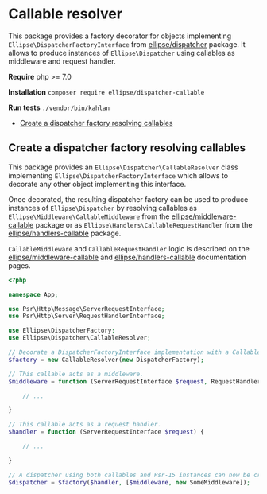 # Callable resolver

This package provides a factory decorator for objects implementing `Ellipse\DispatcherFactoryInterface` from [ellipse/dispatcher](https://github.com/ellipsephp/dispatcher) package. It allows to produce instances of `Ellipse\Dispatcher` using callables as middleware and request handler.

**Require** php >= 7.0

**Installation** `composer require ellipse/dispatcher-callable`

**Run tests** `./vendor/bin/kahlan`

- [Create a dispatcher factory resolving callables](#create-a-dispatcher-factory-resolving-callables)

## Create a dispatcher factory resolving callables

This package provides an `Ellipse\Dispatcher\CallableResolver` class implementing `Ellipse\DispatcherFactoryInterface` which allows to decorate any other object implementing this interface.

Once decorated, the resulting dispatcher factory can be used to produce instances of `Ellipse\Dispatcher` by resolving callables as `Ellipse\Middleware\CallableMiddleware` from the [ellipse/middleware-callable](https://github.com/ellipsephp/middleware-callable) package or as `Ellipse\Handlers\CallableRequestHandler` from the [ellipse/handlers-callable](https://github.com/ellipsephp/handlers-callable) package.

`CallableMiddleware` and `CallableRequestHandler` logic is described on the [ellipse/middleware-callable](https://github.com/ellipsephp/middleware-callable#using-callables-as-middleware) and [ellipse/handlers-callable](https://github.com/ellipsephp/handlers-callable#using-callables-as-request-handlers) documentation pages.

```php
<?php

namespace App;

use Psr\Http\Message\ServerRequestInterface;
use Psr\Http\Server\RequestHandlerInterface;

use Ellipse\DispatcherFactory;
use Ellipse\Dispatcher\CallableResolver;

// Decorate a DispatcherFactoryInterface implementation with a CallableResolver.
$factory = new CallableResolver(new DispatcherFactory);

// This callable acts as a middleware.
$middleware = function (ServerRequestInterface $request, RequestHandlerInterface $handler) {

    // ...

}

// This callable acts as a request handler.
$handler = function (ServerRequestInterface $request) {

    // ...

}

// A dispatcher using both callables and Psr-15 instances can now be created.
$dispatcher = $factory($handler, [$middleware, new SomeMiddleware]);
```
